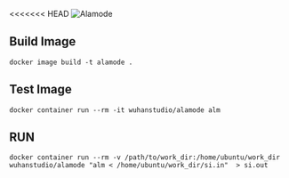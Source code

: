 <<<<<<< HEAD
![Alamode](https://github.com/ttadano/alamode/raw/develop/docs/img/alamode.png)

## Build Image

	docker image build -t alamode .

## Test Image

	docker container run --rm -it wuhanstudio/alamode alm

## RUN 
	
	docker container run --rm -v /path/to/work_dir:/home/ubuntu/work_dir wuhanstudio/alamode "alm < /home/ubuntu/work_dir/si.in"  > si.out

